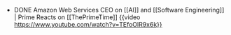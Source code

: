 - DONE Amazon Web Services CEO on [[AI]] and [[Software Engineering]] | Prime Reacts on [[ThePrimeTime]]
  {{video https://www.youtube.com/watch?v=TEfoOlR9x6k}}